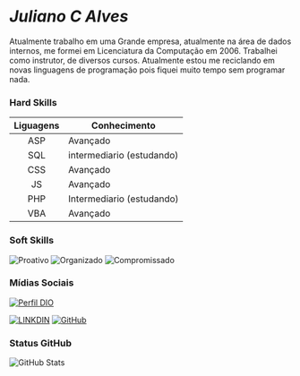 *Juliano C Alves*
==


Atualmente trabalho em uma Grande empresa, atualmente na área de dados internos, me formei em Licenciatura da Computação em 2006.
Trabalhei como instrutor, de diversos cursos. Atualmente estou me reciclando em novas linguagens de programação pois fiquei muito tempo sem programar nada.

### Hard Skills
| Liguagens | Conhecimento |
|:----------:|--------------|
| ASP | Avançado |
| SQL | intermediario (estudando) |
| CSS | Avançado |
| JS |  Avançado |
| PHP | Intermediario (estudando) |
| VBA | Avançado |


### Soft Skills
![Proativo](https://img.shields.io/badge/Proativo-red)
![Organizado](https://img.shields.io/badge/Organizado-blue)
![Compromissado](https://img.shields.io/badge/Compromissado-red)


### Mídias Sociais
[![Perfil DIO](https://img.shields.io/badge/DIO/PERFIL-darkblue)](https://web.dio.me/users/julianocardosoalves)


[![LINKDIN](https://img.shields.io/badge/Linkdin-blue)](https://www.linkedin.com/in/juliano-cardoso-731275189)
[![GitHub](https://img.shields.io/badge/GitHub-black)](https://github.com/JulianoCalves)

### Status GitHub
![GitHub Stats](https://github-readme-stats.vercel.app/api?username=JulianoCalves&theme=transparent&bg_color=013&border_color=30A3DC&show_icons=true&icon_color=30A3DC&title_color=E94D5F&text_color=FFF)

